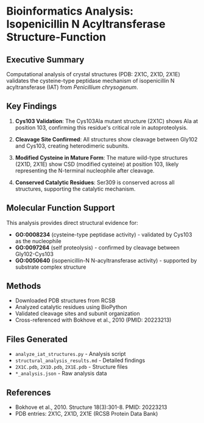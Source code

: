 # Bioinformatics Analysis: Isopenicillin N Acyltransferase Structure-Function

## Executive Summary

Computational analysis of crystal structures (PDB: 2X1C, 2X1D, 2X1E) validates the cysteine-type peptidase mechanism of isopenicillin N acyltransferase (IAT) from *Penicillium chrysogenum*.

## Key Findings

1. **Cys103 Validation**: The Cys103Ala mutant structure (2X1C) shows Ala at position 103, confirming this residue's critical role in autoproteolysis.

2. **Cleavage Site Confirmed**: All structures show cleavage between Gly102 and Cys103, creating heterodimeric subunits.

3. **Modified Cysteine in Mature Form**: The mature wild-type structures (2X1D, 2X1E) show CSD (modified cysteine) at position 103, likely representing the N-terminal nucleophile after cleavage.

4. **Conserved Catalytic Residues**: Ser309 is conserved across all structures, supporting the catalytic mechanism.

## Molecular Function Support

This analysis provides direct structural evidence for:
- **GO:0008234** (cysteine-type peptidase activity) - validated by Cys103 as the nucleophile
- **GO:0097264** (self proteolysis) - confirmed by cleavage between Gly102-Cys103
- **GO:0050640** (isopenicillin-N N-acyltransferase activity) - supported by substrate complex structure

## Methods

- Downloaded PDB structures from RCSB
- Analyzed catalytic residues using BioPython
- Validated cleavage sites and subunit organization
- Cross-referenced with Bokhove et al., 2010 (PMID: 20223213)

## Files Generated

- `analyze_iat_structures.py` - Analysis script
- `structural_analysis_results.md` - Detailed findings
- `2X1C.pdb`, `2X1D.pdb`, `2X1E.pdb` - Structure files
- `*_analysis.json` - Raw analysis data

## References

- Bokhove et al., 2010. Structure 18(3):301-8. PMID: 20223213
- PDB entries: 2X1C, 2X1D, 2X1E (RCSB Protein Data Bank)